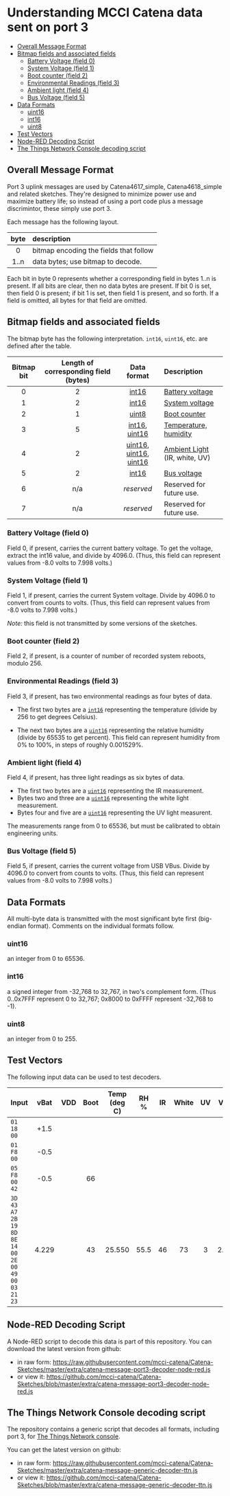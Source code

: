 # Understanding MCCI Catena data sent on port 3

<!-- TOC depthFrom:2 updateOnSave:true -->

- [Overall Message Format](#overall-message-format)
- [Bitmap fields and associated fields](#bitmap-fields-and-associated-fields)
	- [Battery Voltage (field 0)](#battery-voltage-field-0)
	- [System Voltage (field 1)](#system-voltage-field-1)
	- [Boot counter (field 2)](#boot-counter-field-2)
	- [Environmental Readings (field 3)](#environmental-readings-field-3)
	- [Ambient light (field 4)](#ambient-light-field-4)
	- [Bus Voltage (field 5)](#bus-voltage-field-5)
- [Data Formats](#data-formats)
	- [uint16](#uint16)
	- [int16](#int16)
	- [uint8](#uint8)
- [Test Vectors](#test-vectors)
- [Node-RED Decoding Script](#node-red-decoding-script)
- [The Things Network Console decoding script](#the-things-network-console-decoding-script)

<!-- /TOC -->

## Overall Message Format

Port 3 uplink messages are used by Catena4617_simple, Catena4618_simple and related sketches. They're designed to minimize power use and maximize battery life; so instead of using a port code plus a message discrimintor, these simply use port 3.

Each message has the following layout.

byte | description
:---:|:---
0 | bitmap encoding the fields that follow
1..n | data bytes; use bitmap to decode.

Each bit in byte 0 represents whether a corresponding field in bytes 1..n is present. If all bits are clear, then no data bytes are present. If bit 0 is set, then field 0 is present; if bit 1 is set, then field 1 is present, and so forth. If a field is omitted, all bytes for that field are omitted.

## Bitmap fields and associated fields

The bitmap byte has the following interpretation. `int16`, `uint16`, etc. are defined after the table.

Bitmap bit | Length of corresponding field (bytes) | Data format |Description
:---:|:---:|:---:|:----
0 | 2 | [int16](#int16) | [Battery voltage](#battery-voltage-field-0)
1 | 2 | [int16](#int16) | [System voltage](#sys-voltage-field-1)
2 | 1 | [uint8](#uint8) | [Boot counter](#boot-counter-field-2)
3 | 5 | [int16](#int16), [uint16](#uint16) | [Temperature, humidity](environmental-readings-field-3)
4 | 2 | [uint16](#uint16), [uint16](#uint16), [uint16](#uint16) | [Ambient Light](#ambient-light-field-4) (IR, white, UV)
5 | 2 | [int16](#int16) | [Bus voltage](#bus-voltage-field-5)
6 | n/a | _reserved_ | Reserved for future use.
7 | n/a | _reserved_ | Reserved for future use.

### Battery Voltage (field 0)

Field 0, if present, carries the current battery voltage. To get the voltage, extract the int16 value, and divide by 4096.0. (Thus, this field can represent values from -8.0 volts to 7.998 volts.)

### System Voltage (field 1)

Field 1, if present, carries the current System voltage. Divide by 4096.0 to convert from counts to volts. (Thus, this field can represent values from -8.0 volts to 7.998 volts.)

_Note:_ this field is not transmitted by some versions of the sketches.

### Boot counter (field 2)

Field 2, if present, is a counter of number of recorded system reboots, modulo 256.

### Environmental Readings (field 3)

Field 3, if present, has two environmental readings as four bytes of data.

- The first two bytes are a [`int16`](#int16) representing the temperature (divide by 256 to get degrees Celsius).

- The next two bytes are a [`uint16`](#uint16) representing the relative humidity (divide by 65535 to get percent). This field can represent humidity from 0% to 100%, in steps of roughly 0.001529%.

### Ambient light (field 4)

Field 4, if present, has three light readings as six bytes of data.

- The first two bytes are a [`uint16`](#uint16) representing the IR measurement.
- Bytes two and three are a [`uint16`](#uint16) representing the white light measurement.
- Bytes four and five are a [`uint16`](#uint16) representing the UV light measurent.

The measurements range from 0 to 65536, but must be calibrated to obtain engineering units.

### Bus Voltage (field 5)

Field 5, if present, carries the current voltage from USB VBus. Divide by 4096.0 to convert from counts to volts. (Thus, this field can represent values from -8.0 volts to 7.998 volts.)

## Data Formats

All multi-byte data is transmitted with the most significant byte first (big-endian format).  Comments on the individual formats follow.

### uint16

an integer from 0 to 65536.

### int16

a signed integer from -32,768 to 32,767, in two's complement form. (Thus 0..0x7FFF represent 0 to 32,767; 0x8000 to 0xFFFF represent -32,768 to -1).

### uint8

an integer from 0 to 255.

## Test Vectors

The following input data can be used to test decoders.

|Input | vBat | VDD  | Boot | Temp (deg C) | RH % |  IR | White |  UV | VBus |
|:-----|:----:|:----:|:----:|:------------:|:----:|:---:|:-----:|:---:|:----:|
| `01 18 00`  | +1.5 | | |  |            |      |     |       |     |      |
| `01 F8 00`  | -0.5 | | |  |            |      |     |       |     |      |
| `05 F8 00 42` | -0.5 |  | 66 |            |      |     |       |
| `3D 43 A7 2B 19 8D 8E 14 00 2E 00 49 00 03 21 23` | 4.229 |     |  43  | 25.550 | 55.5 |  46 | 73 | 3 | 2.071 |

## Node-RED Decoding Script

A Node-RED script to decode this data is part of this repository. You can download the latest version from github:

- in raw form: https://raw.githubusercontent.com/mcci-catena/Catena-Sketches/master/extra/catena-message-port3-decoder-node-red.js
- or view it: https://github.com/mcci-catena/Catena-Sketches/blob/master/extra/catena-message-port3-decoder-node-red.js

## The Things Network Console decoding script

The repository contains a generic script that decodes all formats, including port 3, for [The Things Network console](https://console.thethingsnetwork.org).

You can get the latest version on github:

- in raw form: https://raw.githubusercontent.com/mcci-catena/Catena-Sketches/master/extra/catena-message-generic-decoder-ttn.js
- or view it: https://github.com/mcci-catena/Catena-Sketches/blob/master/extra/catena-message-generic-decoder-ttn.js
